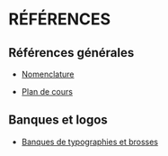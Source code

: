 # RÉFÉRENCES

<style>.md-footer{display:none;}</style>


## Références générales

* [Nomenclature](assets/autre/nomenclature.zip)

* [Plan de cours](https://uqam-my.sharepoint.com/:w:/g/personal/lavoie-pilote_francoise_uqam_ca/EbTC0HRxc-lJnhm2HplODg0BbRFM858IHUJCAPIXDK1XBA?e=QAOZAH)




## Banques et logos

* [Banques de typographies et brosses](https://uqam-my.sharepoint.com/:f:/g/personal/lavoie-pilote_francoise_uqam_ca/EgDRyKEkWxhPvXJn0qrV8TMBXhxIt2wOjrd02ND1kopV-w?e=eh6aLK)


